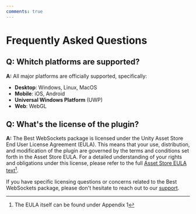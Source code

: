 ```yaml
---
comments: true
---
```


# Frequently Asked Questions

## Q: **Whitch platforms are supported?**

**A:** All major platforms are officially supported, specifically:

- **Desktop**: Windows, Linux, MacOS
- **Mobile**: iOS, Android
- **Universal Windows Platform** (UWP)
- **Web**: WebGL

## Q: **What's the license of the plugin?**

**A:** The Best WebSockets package is licensed under the Unity Asset Store End User License Agreement (EULA). This means that your use, distribution, and modification of the plugin are governed by the terms and conditions set forth in the Asset Store EULA. For a detailed understanding of your rights and obligations under this license, please refer to the full [Asset Store EULA text](https://unity.com/legal/as-terms)[^1].

If you have specific licensing questions or concerns related to the Best WebSockets package, please don't hesitate to reach out to our [support](../Shared/support.md).

[^1]: The EULA itself can be found under Appendix 1